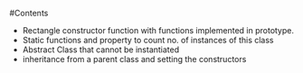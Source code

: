 #Contents
- Rectangle constructor function with functions implemented in prototype.
- Static functions and property to count no. of instances of this class
- Abstract Class that cannot be instantiated
- inheritance from a parent class and setting the constructors
